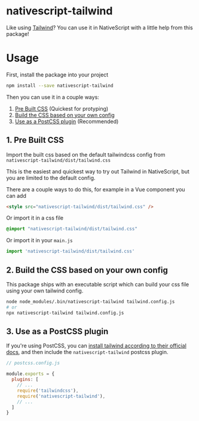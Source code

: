 # nativescript-tailwind

Like using [Tailwind](https://tailwindcss.com/)? You can use it in NativeScript with a little help from this package! 

# Usage

First, install the package into your project

```bash
npm install --save nativescript-tailwind
```

Then you can use it in a couple ways:
 1. [Pre Built CSS](#1-pre-built-css) (Quickest for protyping)
 2. [Build the CSS based on your own config](#2-build-the-css-based-on-your-own-config)
 3. [Use as a PostCSS plugin](#3-use-as-a-postcss-plugin) (Recommended)


## 1. Pre Built CSS

Import the built css based on the default tailwindcss config from `nativescript-tailwind/dist/tailwind.css`

This is the easiest and quickest way to try out Tailwind in NativeScript, but you are limited to the default config.

There are a couple ways to do this, for example in a Vue component you can add

```html
<style src="nativescript-tailwind/dist/tailwind.css" />
```

Or import it in a css file

```css
@import "nativescript-tailwind/dist/tailwind.css"
```

Or import it in your `main.js`

```js
import 'nativescript-tailwind/dist/tailwind.css'
```

## 2. Build the CSS based on your own config

This package ships with an executable script which can build your css file using your own tailwind config.

```bash
node node_modules/.bin/nativescript-tailwind tailwind.config.js
# or
npx nativescript-tailwind tailwind.config.js
```

## 3. Use as a PostCSS plugin

If you're using PostCSS, you can [install tailwind according to their official docs](https://tailwindcss.com/docs/installation/), and then include the `nativescript-tailwind` postcss plugin.

```js
// postcss.config.js

module.exports = {
  plugins: [
    // ...
    require('tailwindcss'),
    require('nativescript-tailwind'),
    // ...
  ]
}
```

